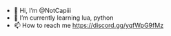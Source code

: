 - 👋 Hi, I’m @NotCapiii
- 🌱 I’m currently learning lua, python
- 📫 How to reach me https://discord.gg/yqfWpG9fMz

<!---
NotCapiii/NotCapiii is a ✨ special ✨ repository because its `README.md` (this file) appears on your GitHub profile.
You can click the Preview link to take a look at your changes.
--->
